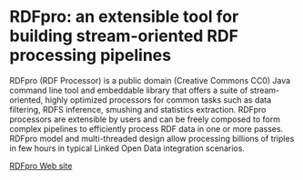 RDFpro: an extensible tool for building stream-oriented RDF processing pipelines
================================================================================

RDFpro (RDF Processor) is a public domain (Creative Commons CC0) Java command line tool and embeddable library that offers a suite of stream-oriented, highly optimized processors for common tasks such as data filtering, RDFS inference, smushing and statistics extraction.
RDFpro processors are extensible by users and can be freely composed to form complex pipelines to efficiently process RDF data in one or more passes.
RDFpro model and multi-threaded design allow processing billions of triples in few hours in typical Linked Open Data integration scenarios.

[RDFpro Web site](http://fracor.bitbucket.org/rdfpro/)
